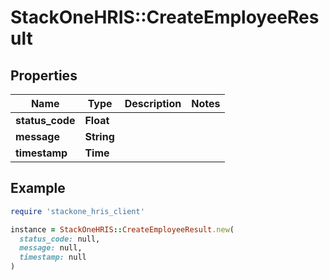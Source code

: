 # StackOneHRIS::CreateEmployeeResult

## Properties

| Name | Type | Description | Notes |
| ---- | ---- | ----------- | ----- |
| **status_code** | **Float** |  |  |
| **message** | **String** |  |  |
| **timestamp** | **Time** |  |  |

## Example

```ruby
require 'stackone_hris_client'

instance = StackOneHRIS::CreateEmployeeResult.new(
  status_code: null,
  message: null,
  timestamp: null
)
```

